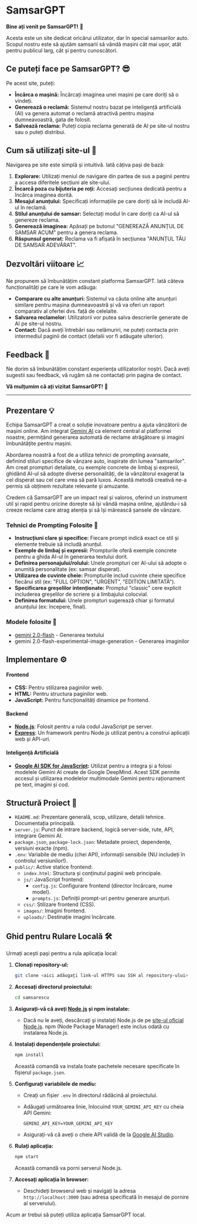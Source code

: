 # SamsarGPT


**Bine ați venit pe SamsarGPT!** 👋

Acesta este un site dedicat oricărui utilizator, dar în special samsarilor auto. Scopul nostru este să ajutăm samsarii să vândă mașini cât mai ușor, atât pentru publicul larg, cât și pentru cunoscători.

## Ce puteți face pe SamsarGPT? 😎

Pe acest site, puteți:

*   **Încărca o mașină:** Încărcați imaginea unei mașini pe care doriți să o vindeți.
*   **Generează o reclamă:** Sistemul nostru bazat pe inteligență artificială (AI) va genera automat o reclamă atractivă pentru mașina dumneavoastră, gata de folosit.
*   **Salvează reclama:** Puteți copia reclama generată de AI pe site-ul nostru sau o puteți distribui.

## Cum să utilizați site-ul 🚀

Navigarea pe site este simplă și intuitivă. Iată câțiva pași de bază:

1.  **Explorare:** Utilizați meniul de navigare din partea de sus a paginii pentru a accesa diferitele secțiuni ale site-ului.
2.  **Încarcă poza cu bijuteria pe roți:** Accesați secțiunea dedicată pentru a încărca imaginea dorită.
3.  **Mesajul anunțului:** Specificați informațiile pe care doriți să le includă AI-ul în reclamă.
4.  **Stilul anunțului de samsar:** Selectați modul în care doriți ca AI-ul să genereze reclama.
5.  **Generează imaginea:** Apăsați pe butonul "GENEREAZĂ ANUNȚUL DE SAMSAR ACUM" pentru a genera reclama.
6.  **Răspunsul generat:** Reclama va fi afișată în secțiunea "ANUNȚUL TĂU DE SAMSAR ADEVĂRAT".

## Dezvoltări viitoare 📈

Ne propunem să îmbunătățim constant platforma SamsarGPT. Iată câteva funcționalități pe care le vom adăuga:

*   **Comparare cu alte anunțuri:** Sistemul va căuta online alte anunțuri similare pentru mașina dumneavoastră și vă va oferi un raport comparativ al ofertei dvs. față de celelalte.
*   **Salvarea reclamelor:** Utilizatorii vor putea salva descrierile generate de AI pe site-ul nostru.
*   **Contact:** Dacă aveți întrebări sau nelămuriri, ne puteți contacta prin intermediul paginii de contact (detalii vor fi adăugate ulterior).

## Feedback 💬

Ne dorim să îmbunătățim constant experiența utilizatorilor noștri. Dacă aveți sugestii sau feedback, vă rugăm să ne contactați prin pagina de contact.

**Vă mulțumim că ați vizitat SamsarGPT!** 🎉

---

## Prezentare 💡

Echipa SamsarGPT a creat o soluție inovatoare pentru a ajuta vânzătorii de mașini online. Am integrat [Gemini AI](https://ai.google.dev/) ca element central al platformei noastre, permițând generarea automată de reclame atrăgătoare și imagini îmbunătățite pentru mașini.

Abordarea noastră a fost de a utiliza tehnici de prompting avansate, definind stiluri specifice de vânzare auto, inspirate din lumea "samsarilor". Am creat prompturi detaliate, cu exemple concrete de limbaj și expresii, ghidând AI-ul să adopte diverse personalități, de la vânzătorul exagerat la cel disperat sau cel care vrea să pară luxos. Această metodă creativă ne-a permis să obținem rezultate relevante și amuzante.

Credem că SamsarGPT are un impact real și valoros, oferind un instrument util și rapid pentru oricine dorește să își vândă mașina online, ajutându-i să creeze reclame care atrag atenția și să își mărească șansele de vânzare.

### Tehnici de Prompting Folosite 🧠

*   **Instrucțiuni clare și specifice:** Fiecare prompt indică exact ce stil și elemente trebuie să includă anunțul.
*   **Exemple de limbaj și expresii:** Prompturile oferă exemple concrete pentru a ghida AI-ul în generarea textului dorit.
*   **Definirea personajului/rolului:** Unele prompturi cer AI-ului să adopte o anumită personalitate (ex: samsar disperat).
*   **Utilizarea de cuvinte cheie:** Prompturile includ cuvinte cheie specifice fiecărui stil (ex: "FULL OPTION", "URGENT", "EDITION LIMITATĂ").
*   **Specificarea greșelilor intenționate:** Promptul "classic" cere explicit includerea greșelilor de scriere și a limbajului colocvial.
*   **Definirea formatului:** Unele prompturi sugerează chiar și formatul anunțului (ex: începere, final).

### Modele folosite 🤖

*   [gemini 2.0-flash](https://ai.google.dev/models/gemini) - Generarea textului
*   gemini 2.0-flash-experimental-image-generation - Generarea imaginilor

## Implementare ⚙️

#### Frontend

*   **CSS:** Pentru stilizarea paginilor web.
*   **HTML:** Pentru structura paginilor web.
*   **JavaScript:** Pentru funcționalități dinamice pe frontend.

#### Backend

*   **[Node.js](https://nodejs.org/)**: Folosit pentru a rula codul JavaScript pe server.
*   **[Express](https://expressjs.com/)**: Un framework pentru Node.js utilizat pentru a construi aplicații web și API-uri.

#### Inteligență Artificială <a name="inteligenta-artificiala"></a>

*   **[Google AI SDK for JavaScript](https://ai.google.dev/):** Utilizat pentru a integra și a folosi modelele Gemini AI create de Google DeepMind. Acest SDK permite accesul și utilizarea modelelor multimodale Gemini pentru raționament pe text, imagini și cod.

## Structură Proiect 📂

*   `README.md`: Prezentare generală, scop, utilizare, detalii tehnice. Documentația principală.
*   `server.js`: Punct de intrare backend, logică server-side, rute, API, integrare Gemini AI.
*   `package.json`, `package-lock.json`: Metadate proiect, dependențe, versiuni exacte (npm).
*   `.env`: Variabile de mediu (chei API), informații sensibile (NU includeți în controlul versiunilor!).
*   `public/`: Active statice frontend:
    *   `index.html`: Structura și conținutul paginii web principale.
    *   `js/`: JavaScript frontend:
        *   `config.js`: Configurare frontend (director încărcare, nume model).
        *   `prompts.js`: Definiții prompt-uri pentru generare anunțuri.
    *   `css/`: Stilizare frontend (CSS).
    *   `images/`: Imagini frontend.
    *   `uploads/`: Destinație imagini încărcate.


## Ghid pentru Rulare Locală 🛠️

Urmați acești pași pentru a rula aplicația local:

1.  **Clonați repository-ul:**

    ```bash
    git clone <aici adăugați link-ul HTTPS sau SSH al repository-ului>
    ```

2.  **Accesați directorul proiectului:**

    ```bash
    cd samsarescu
    ```

3.  **Asigurați-vă că aveți [Node.js](https://nodejs.org/) și npm instalate:**

    *   Dacă nu le aveți, descărcați și instalați Node.js de pe [site-ul oficial Node.js](https://nodejs.org/). npm (Node Package Manager) este inclus odată cu instalarea Node.js.

4.  **Instalați dependențele proiectului:**

    ```bash
    npm install
    ```

    Această comandă va instala toate pachetele necesare specificate în fișierul `package.json`.

5.  **Configurați variabilele de mediu:**

    *   Creați un fișier `.env` în directorul rădăcină al proiectului.
    *   Adăugați următoarea linie, înlocuind `YOUR_GEMINI_API_KEY` cu cheia API Gemini:

        ```
        GEMINI_API_KEY=YOUR_GEMINI_API_KEY
        ```

    *   Asigurați-vă că aveți o cheie API validă de la [Google AI Studio](https://makersuite.google.com/).

6.  **Rulați aplicația:**

    ```bash
    npm start
    ```

    Această comandă va porni serverul Node.js.

7.  **Accesați aplicația în browser:**

    *   Deschideți browserul web și navigați la adresa `http://localhost:3000` (sau adresa specificată în mesajul de pornire al serverului).

Acum ar trebui să puteți utiliza aplicația SamsarGPT local.
